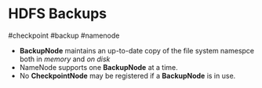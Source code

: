 # HDFS Backups
#checkpoint #backup #namenode 

- **BackupNode** maintains an up-to-date copy of the file system namespce both in _memory_ and _on disk_
- NameNode supports one **BackupNode** at a time.
- No **CheckpointNode** may be registered if a **BackupNode** is in use.